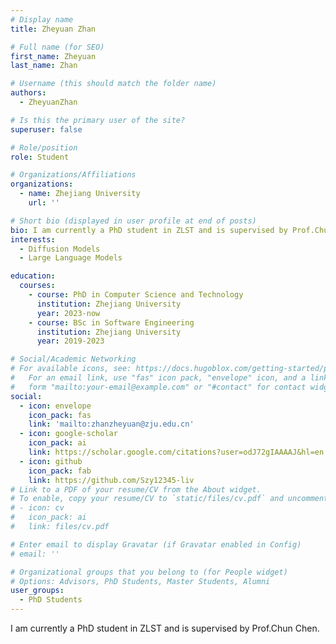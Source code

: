 ```yaml
---
# Display name
title: Zheyuan Zhan

# Full name (for SEO)
first_name: Zheyuan
last_name: Zhan

# Username (this should match the folder name)
authors:
  - ZheyuanZhan

# Is this the primary user of the site?
superuser: false

# Role/position
role: Student

# Organizations/Affiliations
organizations:
  - name: Zhejiang University
    url: ''

# Short bio (displayed in user profile at end of posts)
bio: I am currently a PhD student in ZLST and is supervised by Prof.Chun Chen.
interests:
  - Diffusion Models
  - Large Language Models 

education:
  courses:
    - course: PhD in Computer Science and Technology
      institution: Zhejiang University
      year: 2023-now
    - course: BSc in Software Engineering
      institution: Zhejiang University
      year: 2019-2023

# Social/Academic Networking
# For available icons, see: https://docs.hugoblox.com/getting-started/page-builder/#icons
#   For an email link, use "fas" icon pack, "envelope" icon, and a link in the
#   form "mailto:your-email@example.com" or "#contact" for contact widget.
social:
  - icon: envelope
    icon_pack: fas
    link: 'mailto:zhanzheyuan@zju.edu.cn'
  - icon: google-scholar
    icon_pack: ai
    link: https://scholar.google.com/citations?user=odJ72gIAAAAJ&hl=en
  - icon: github
    icon_pack: fab
    link: https://github.com/Szy12345-liv
# Link to a PDF of your resume/CV from the About widget.
# To enable, copy your resume/CV to `static/files/cv.pdf` and uncomment the lines below.
# - icon: cv
#   icon_pack: ai
#   link: files/cv.pdf

# Enter email to display Gravatar (if Gravatar enabled in Config)
# email: ''

# Organizational groups that you belong to (for People widget)
# Options: Advisors, PhD Students, Master Students, Alumni
user_groups:
  - PhD Students
---
```


I am currently a PhD student in ZLST and is supervised by Prof.Chun Chen.
